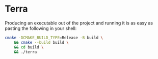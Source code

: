 # Terra

Producing an executable out of the project and running it is as easy as pasting
the following in your shell:

```sh
cmake -DCMAKE_BUILD_TYPE=Release -B build \
    && cmake --build build \
    && cd build \
    && ./terra
```
